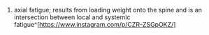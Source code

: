 1. axial fatigue; results from loading weight onto the spine and is an intersection between local and systemic fatigue^[https://www.instagram.com/p/CZR-ZSGpOKZ/]